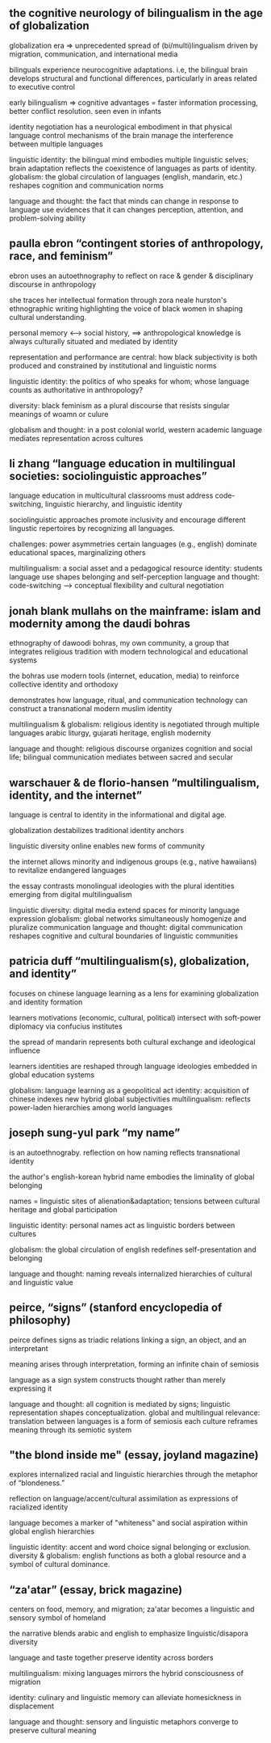##  the cognitive neurology of bilingualism in the age of globalization

 globalization era => unprecedented spread of (bi/multi)lingualism  driven by migration, communication, and international media

 bilinguals experience neurocognitive adaptations. i.e, the bilingual brain develops structural and functional differences, particularly in areas related to executive control

 early bilingualism => cognitive advantages = faster information processing, better conflict resolution. seen even in infants

identity negotiation has a neurological embodiment in that physical language control mechanisms of the brain manage the interference between multiple languages

 linguistic identity: the bilingual mind embodies multiple linguistic selves; brain adaptation reflects the coexistence of languages as parts of identity.
 globalism: the global circulation of languages (english, mandarin, etc.) reshapes cognition and communication norms

 language and thought: the fact that minds can change in response to language use evidences that it can changes perception, attention, and problem-solving ability



##  paulla ebron “contingent stories of anthropology, race, and feminism”


ebron uses an autoethnography to reflect on race & gender & disciplinary discourse in anthropology

she traces her intellectual formation through zora neale hurston's ethnographic writing highlighting the voice of black women in shaping cultural understanding.

personal memory <--> social history, ==> anthropological knowledge is always culturally situated and mediated by identity

 representation and performance are central: how black subjectivity is both produced and constrained by institutional and linguistic norms


 linguistic identity: the politics of who speaks for whom; whose language counts as authoritative in anthropology?

 diversity: black feminism as a plural discourse that resists singular meanings of woamn or culure

 globalism and thought: in a post colonial world, western academic language mediates representation across cultures


##  li zhang  “language education in multilingual societies: sociolinguistic approaches”

 language education in multicultural classrooms must address code-switching, linguistic hierarchy, and linguistic identity

 sociolinguistic approaches promote inclusivity and encourage different lingustic repertoires by recognizing all languages.

 challenges:  power asymmetries certain languages (e.g., english) dominate educational spaces, marginalizing others


 multilingualism: a social asset and a pedagogical resource
 identity: students language use shapes belonging and self-perception
 language and thought: code-switching --> conceptual flexibility and cultural negotiation



##  jonah blank mullahs on the mainframe: islam and modernity among the daudi bohras


 ethnography of dawoodi bohras, my own community, a group that integrates religious tradition with modern technological and educational systems

 the bohras use modern tools (internet, education, media) to reinforce collective identity and orthodoxy

 demonstrates how language, ritual, and communication technology can construct a transnational modern muslim identity


 multilingualism & globalism: religious identity is negotiated through multiple languages arabic liturgy, gujarati heritage, english modernity

 language and thought: religious discourse organizes cognition and social life; bilingual communication mediates between sacred and secular


##  warschauer & de florio-hansen “multilingualism, identity, and the internet”

 language is central to identity in the informational and digital age.

 globalization destabilizes traditional identity anchors

 linguistic diversity online enables new forms of community

 the internet allows minority and indigenous groups (e.g., native hawaiians) to revitalize endangered languages

 the essay contrasts monolingual ideologies with the plural identities emerging from digital multilingualism


 linguistic diversity: digital media extend spaces for minority language expression
 globalism: global networks simultaneously homogenize and pluralize communication
 language and thought: digital communication reshapes cognitive and cultural boundaries of linguistic communities



##  patricia duff  “multilingualism(s), globalization, and identity”



 focuses on chinese language learning as a lens for examining globalization and identity formation

 learners motivations (economic, cultural, political) intersect with soft-power diplomacy via confucius institutes

 the spread of mandarin represents both cultural exchange and ideological influence

 learners identities are reshaped through language ideologies embedded in global education systems


 globalism: language learning as a geopolitical act
 identity: acquisition of chinese indexes new hybrid global subjectivities
 multilingualism: reflects power-laden hierarchies among world languages



##  joseph sung-yul park “my name”



 is an autoethnograby. reflection on how naming reflects transnational identity

 the author's english-korean hybrid name embodies the liminality of global belonging

 names = linguistic sites of alienation&adaptation; tensions between cultural heritage and global participation


 linguistic identity: personal names act as linguistic borders between cultures

 globalism: the global circulation of english redefines self-presentation and belonging

 language and thought: naming reveals internalized hierarchies of cultural and linguistic value



##  peirce, “signs” (stanford encyclopedia of philosophy)



 peirce defines signs as triadic relations linking a sign, an object, and an interpretant

 meaning arises through interpretation, forming an infinite chain of semiosis

 language as a sign system constructs thought rather than merely expressing it


 language and thought: all cognition is mediated by signs; linguistic representation shapes conceptualization.
 global and multilingual relevance: translation between languages is a form of semiosis each culture reframes meaning through its semiotic system


##  "the blond inside me" (essay, joyland magazine)


 explores internalized racial and linguistic hierarchies through the metaphor of “blondeness.”

 reflection on language/accent/cultural assimilation as expressions of racialized identity

 language becomes a marker of "whiteness" and social aspiration within global english hierarchies

 linguistic identity: accent and word choice signal belonging or exclusion.
 diversity & globalism: english functions as both a global resource and a symbol of cultural dominance.



##  “za'atar” (essay, brick magazine)

 centers on food, memory, and migration; za'atar becomes a linguistic and sensory symbol of homeland

 the narrative blends arabic and english to emphasize linguistic/disapora diversity

 language and taste together preserve identity across borders

 multilingualism: mixing languages mirrors the hybrid consciousness of migration

 identity: culinary and linguistic memory can alleviate homesickness in displacement

 language and thought: sensory and linguistic metaphors converge to preserve cultural meaning


